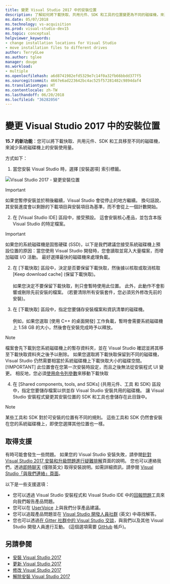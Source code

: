 ```yaml
---
title: 變更 Visual Studio 2017 中的安裝位置
description: 了解如何將下載快取、共用元件、SDK 和工具的位置變更為不同的磁碟機，來減少系統磁碟機上的安裝使用量。
ms.date: 05/07/2018
ms.technology: vs-acquisition
ms.prod: visual-studio-dev15
ms.topic: conceptual
helpviewer_keywords:
- change installation locations for Visual Studio
- move installation files to different drives
author: TerryGLee
ms.author: tglee
manager: douge
ms.workload:
- multiple
ms.openlocfilehash: a6d8741982efd5329e7c14f0a32fb66bbdd377f5
ms.sourcegitcommit: 4667e6ad223642bc4ac525f57281482c9894daf4
ms.translationtype: HT
ms.contentlocale: zh-TW
ms.lasthandoff: 06/20/2018
ms.locfileid: "36282056"
---
```

# <a name="change-the-installation-locations-in-visual-studio-2017"></a>變更 Visual Studio 2017 中的安裝位置

**15.7 的新功能**：您可以將下載快取、共用元件、SDK 和工具移至不同的磁碟機，來減少系統磁碟機上的安裝使用量。

方式如下：

1. 當您安裝 Visual Studio 時，選擇 [安裝選項] 索引標籤。

  ![Visual Studio 2017 - 變更安裝位置](media/installation-options-by-location.png "變更安裝位置")

  > [!IMPORTANT]
  > 如果您暫停安裝並於稍後繼續，Visual Studio 會從停止的地方繼續。 換句話說，其安裝進度會以剩餘的下載項目與安裝項目為基準，而不會從上一個計數開始。

2. 在 [Visual Studio IDE] 區段中，接受預設。 這會安裝核心產品，並包含本版 Visual Studio 的特定檔案。

 > [!IMPORTANT]
 > 如果您的系統磁碟機是固態硬碟 (SSD)，以下是我們建議您接受系統磁碟機上預設位置的原因：當您使用 Visual Studio 開發時，您會讀取並寫入大量檔案，而增加磁碟 I/O 活動。  最好選擇最快的磁碟機來處理負載。

2. 在 [下載快取] 區段中，決定是否要保留下載快取，然後據以核取或取消核取 [Keep download cache] \(保留下載快取\)。 <br><br>如果您決定不要保留下載快取，則只會暫時使用此位置。 此外，此動作不會影響或刪除先前安裝的檔案。 (若要清除所有安裝套件，您必須另外修改先前的安裝)。

3. 在 [下載快取] 區段中，指定您要儲存安裝檔案和資訊清單的磁碟機。 <br><br>例如，如果您選取 [使用 C++ 的桌面開發] 工作負載，暫時會需要系統磁碟機上 1.58 GB 的大小，然後會在安裝完成時予以釋放。

 > [!NOTE]
 > 檔案會先下載到您系統磁碟機上的暫存資料夾，並在 Visual Studio 確認並將其移至下載快取資料夾之後予以刪除。 如果您選取將下載快取保留到不同的磁碟機，Visual Studio 仍然需要相當於系統磁碟機上下載快取大小的磁碟空間。
 > [!IMPORTANT]
 > 此位置會在您第一次安裝時設定，而且之後無法從安裝程式 UI 變更。 相反地，您必須[使用命令列參數](use-command-line-parameters-to-install-visual-studio.md)來移動下載快取

4. 在 [Shared components, tools, and SDKs] \(共用元件、工具 和 SDK\) 區段中，指定您要儲存檔案以供並存 Visual Studio 安裝共用的磁碟機。 讓 Visual Studio 安裝程式變更其安裝位置的 SDK 和工具也會儲存在此目錄中。

 > [!NOTE]
 > 某些工具和 SDK 對於可安裝的位置有不同的規則。 這些工具和 SDK 仍然會安裝在您的系統磁碟機上，即使您選擇其他位置也一樣。

## <a name="get-support"></a>取得支援

有時可能會發生一些問題。 如果您的 Visual Studio 安裝失敗，請參閱[針對 Visual Studio 2017 安裝和升級問題進行疑難排解](troubleshooting-installation-issues.md)頁面的說明。 您也可以連絡我們，透過[即時聊天](https://visualstudio.microsoft.com/vs/support/#talktous) \(僅限英文\) 取得安裝說明。如需詳細資訊，請參閱 [Visual Studio「與我們連絡」頁面](https://visualstudio.microsoft.com/vs/support/#talktous)。

以下是一些支援選項：

* 您可以透過 Visual Studio 安裝程式和 Visual Studio IDE 中的[回報問題](../ide/how-to-report-a-problem-with-visual-studio-2017.md)工具來向我們報告產品問題。
* 您可以在 [UserVoice](https://visualstudio.uservoice.com/forums/121579) 上與我們分享產品建議。
* 您可以追蹤產品問題並在 [Visual Studio 開發人員社群](https://developercommunity.visualstudio.com/) \(英文\) 中尋找解答。
* 您也可以透過[在 Gitter 社群中的 Visual Studio 交談](https://gitter.im/Microsoft/VisualStudio)，與我們以及其他 Visual Studio 開發人員進行互動。 (這個選項需要 [GitHub](https://github.com/) 帳戶)。

## <a name="see-also"></a>另請參閱

* [安裝 Visual Studio 2017](install-visual-studio.md)
* [更新 Visual Studio 2017](update-visual-studio.md)
* [修改 Visual Studio 2017](update-visual-studio.md)
* [解除安裝 Visual Studio 2017](uninstall-visual-studio.md)
